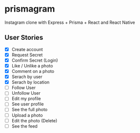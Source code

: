 # prismagram

Instagram clone with Express + Prisma + React and React Native

## User Stories

- [x] Create account
- [x] Request Secret
- [x] Confirm Secret (Login)
- [x] Like / Unlike a photo
- [x] Comment on a photo
- [x] Serach by user
- [x] Serach by location
- [ ] Follow User
- [ ] Unfollow User
- [ ] Edit my profile
- [ ] See user profile
- [ ] See the full photo
- [ ] Upload a photo
- [ ] Edit the photo (Delete)
- [ ] See the feed
